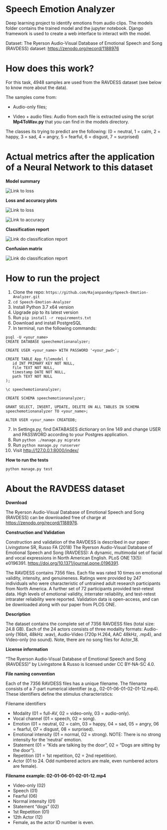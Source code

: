 # Speech Emotion Analyzer

Deep learning project to identify emotions from audio clips. The models folder contains the trained model and the jupyter notebook. Django framework is used to create a web interface to interact with the model.

Dataset: The Ryerson Audio-Visual Database of Emotional Speech and Song (RAVDESS) dataset: https://zenodo.org/record/1188976

# How does this work?

For this task, 4948 samples are used from the RAVDESS dataset (see below to know more about the data).

The samples come from:

- Audio-only files;

- Video + audio files: Audio from each file is extracted using the script **Mp4ToWav.py** that you can find in the models directory.

The classes its trying to predict are the following: (0 = neutral, 1 = calm, 2 = happy, 3 = sad, 4 = angry, 5 = fearful, 6 = disgust, 7 = surprised)

# Actual metrics after the application of a Neural Network to this dataset

**Model summary**

![Link to loss](https://github.com/rajanpandey/Speech-Emotion-Analyzer/blob/Spemaster/gitmedia/modelSummary.png) 

**Loss and accuracy plots**

![Link to loss](https://github.com/rajanpandey/Speech-Emotion-Analyzer/blob/Spemaster/gitmedia/loss.png) 

![Link to accuracy](https://github.com/rajanpandey/Speech-Emotion-Analyzer/blob/Spemaster/gitmedia/accuracy.png)

**Classification report**

![Link do classification report](https://github.com/rajanpandey/Speech-Emotion-Analyzer/blob/Spemaster/gitmedia/classificationReportUpdated.png)

**Confusion matrix**

![Link do classification report](https://github.com/rajanpandey/Speech-Emotion-Analyzer/blob/Spemaster/gitmedia/confusionMatrix.png)

# How to run the project

1. Clone the repo: `https://github.com/Rajanpandey/Speech-Emotion-Analyzer.git`
2. `cd Speech-Emotion-Analyzer`
2. Install Python 3.7 x64 version
3. Upgrade pip to its latest version
4. Run `pip install -r requirements.txt`
5. Download and install PostgreSQL
6. In terminal, run the following commands:
```
psql -U <your_name>
CREATE DATABASE speechemotionanalyzer;

CREATE USER <your_name> WITH PASSWORD '<your_pwd>';

CREATE TABLE App_filemodel (
   id INT PRIMARY KEY NOT NULL,
   file TEXT NOT NULL,
   timestamp DATE NOT NULL,
   path TEXT NOT NULL
);

\c speechemotionanalyzer;

CREATE SCHEMA speechemotionanalyzer;

GRANT SELECT, INSERT, UPDATE, DELETE ON ALL TABLES IN SCHEMA speechemotionanalyzer TO <your_name>;

ALTER USER <your_name> CREATEDB;
```
7. In Settings.py, find DATABASES dictionary on line 149 and change USER and PASSWORD according to your Postgres application.
9. Run `python ./manage.py migrate `
10. Run `python manage.py runserver`
11. Visit http://127.0.0.1:8000/index/

**How to run the tests**

```python manage.py test```

# About the RAVDESS dataset

**Download**

The Ryerson Audio-Visual Database of Emotional Speech and Song (RAVDESS) can be downloaded free of charge at https://zenodo.org/record/1188976. 

**Construction and Validation**

Construction and validation of the RAVDESS is described in our paper: Livingstone SR, Russo FA (2018) The Ryerson Audio-Visual Database of Emotional Speech and Song (RAVDESS): A dynamic, multimodal set of facial and vocal expressions in North American English. PLoS ONE 13(5): e0196391. https://doi.org/10.1371/journal.pone.0196391.

The RAVDESS contains 7356 files. Each file was rated 10 times on emotional validity, intensity, and genuineness. Ratings were provided by 247 individuals who were characteristic of untrained adult research participants from North America. A further set of 72 participants provided test-retest data. High levels of emotional validity, interrater reliability, and test-retest intrarater reliability were reported. Validation data is open-access, and can be downloaded along with our paper from PLOS ONE.

**Description**

The dataset contains the complete set of 7356 RAVDESS files (total size: 24.8 GB). Each of the 24 actors consists of three modality formats: Audio-only (16bit, 48kHz .wav), Audio-Video (720p H.264, AAC 48kHz, .mp4), and Video-only (no sound).  Note, there are no song files for Actor_18.

**License information**

“The Ryerson Audio-Visual Database of Emotional Speech and Song (RAVDESS)” by Livingstone & Russo is licensed under CC BY-NA-SC 4.0.

**File naming convention**

Each of the 7356 RAVDESS files has a unique filename. The filename consists of a 7-part numerical identifier (e.g., 02-01-06-01-02-01-12.mp4). These identifiers define the stimulus characteristics:

Filename identifiers 

- Modality (01 = full-AV, 02 = video-only, 03 = audio-only).
- Vocal channel (01 = speech, 02 = song).
- Emotion (01 = neutral, 02 = calm, 03 = happy, 04 = sad, 05 = angry, 06 = fearful, 07 = disgust, 08 = surprised).
- Emotional intensity (01 = normal, 02 = strong). NOTE: There is no strong intensity for the ‘neutral’ emotion.
- Statement (01 = “Kids are talking by the door”, 02 = “Dogs are sitting by the door”).
- Repetition (01 = 1st repetition, 02 = 2nd repetition).
- Actor (01 to 24. Odd numbered actors are male, even numbered actors are female).

**Filename example: 02-01-06-01-02-01-12.mp4**

- Video-only (02)
- Speech (01)
- Fearful (06)
- Normal intensity (01)
- Statement “dogs” (02)
- 1st Repetition (01)
- 12th Actor (12)
- Female, as the actor ID number is even.